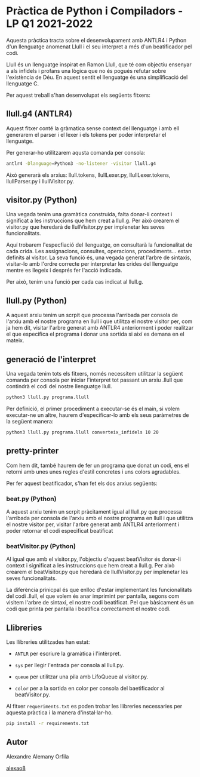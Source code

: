 # Pràctica de Python i Compiladors - LP Q1 2021-2022

Aquesta pràctica tracta sobre el desenvolupament amb ANTLR4 i Python d'un llenguatge anomenat Llull i el seu interpret a més d'un beatificador pel codi.

Llull és un llenguatge inspirat en Ramon Llull, que té com objectiu ensenyar a als infidels i profans una lògica que no és pogués refutar sobre l'existència de Déu. En aquest sentit el llenguatge és una simplificació del llenguatge C.

Per aquest treball s'han desenvolupat els següents fitxers:

## llull.g4 (ANTLR4)

Aquest fitxer conté la gràmatica sense context del llenguatge i amb ell generarem el parser i el lexer i els tokens per poder interpretar el llenguatge.

Per generar-ho utilitzarem aqusta comanda per consola:

```bash
antlr4 -Dlanguage=Python3 -no-listener -visitor llull.g4
```

Això generarà els arxius: llull.tokens, llullLexer.py, llullLexer.tokens, llullParser.py i llullVisitor.py.

## visitor.py (Python)

Una vegada tenim una gramàtica construida, falta donar-li context i significat a les instruccions que hem creat a llull.g. Per això crearem el visitor.py que heredarà de llullVisitor.py per implenetar les seves funcionalitats.

Aquí trobarem l'especfiació del llenguatge, on consultarà la funcionalitat de cada crida. Les assignacions, consultes, operacions, procediments... estan  definits al visitor. La seva funció és, una vegada generat l'arbre de sintaxis, visitar-lo amb l'ordre correcte per interpretar les crides del llenguatge mentre es llegeix i després fer l'acció indicada.

Per això, tenim una funció per cada cas indicat al llull.g.

## llull.py (Python)

A aquest arxiu tenim un scrpit que processa l'arribada per consola de l'arxiu amb el nostre programa en llull i que utilitza el nostre visitor per, com ja hem dit, visitar l'arbre generat amb ANTLR4 anteriorment i poder realitzar el que especifica el programa i donar una sortida si així es demana en el mateix.

## generació de l'interpret

Una vegada tenim tots els fitxers, només necessitem utilitzar la següent comanda per consola per iniciar l'interpret tot passant un arxiu .llull que contindrà el codi del nostre llenguatge llull.

```bash
python3 llull.py programa.llull
```

Per definició, el primer procediment a executar-se és el main, si volem executar-ne un altre, haurem d'especificar-lo amb els seus paràmetres de la següent manera:

```bash
python3 llull.py programa.llull converteix_infidels 10 20
```
## pretty-printer

Com hem dit, també haurem de fer un programa que donat un codi, ens el retorni amb unes unes regles d'estil concretes i uns colors agradables.

Per fer aquest beatificador, s'han fet els dos arxius següents:

### beat.py (Python)

A aquest arxiu tenim un scrpit pràcitament igual al llull.py que processa l'arribada per consola de l'arxiu amb el nostre programa en llull i que utilitza el nostre visitor per, visitar l'arbre generat amb ANTLR4 anteriorment i poder retornar el codi especificat beatificat

### beatVisitor.py (Python)

Al igual que amb el visitor.py, l'objectiu d'aquest beatVisitor és donar-li context i significat a les instruccions que hem creat a llull.g. Per això crearem el beatVisitor.py que heredarà de llullVisitor.py per implenetar les seves funcionalitats.

La diferència prinicpal és que enlloc d'estar implementant les funcionalitats del codi .llull, el que volem és anar imprimint per pantalla, segons com visitem l'arbre de sintaxi, el nostre codi beatificat. Pel que bàsicament és un codi que printa per pantalla i beatifica correctament el nostre codi.

## Llibreries
Les llibreries utilitzades han estat:

- `ANTLR` per escriure la gramàtica i l'intèrpret.

- `sys` per llegir l'entrada per consola al llull.py.

- `queue` per utilitzar una pila amb LifoQueue al visitor.py.

- `color` per a la sortida en color per consola del baetificador al beatVisitor.py.

Al fitxer `requeriments.txt` es poden trobar les llibreries necessaries per aquesta pràctica i la manera d'instal·lar-ho.

```bash
pip install -r requirements.txt
```

## Autor
Alexandre Alemany Orfila

[alexao8](https://github.com/alexao8)